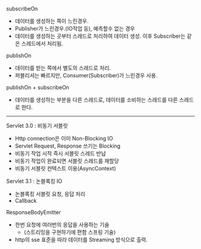 subscribeOn
 - 데이터를 생성하는 쪽이 느린경우.
 - Publisher가 느린경우.(IO작업 등), 예측할수 없는 경우
 - 데이터를 생성하는 곳부터 스레드로 처리하여 데이터 생성. 이후 Subscriber는 같은 스레드에서 처리됨.
 
publishOn
 - 데이터를 받는 쪽에서 별도의 스레드로 처리.
 - 퍼블리셔는 빠르지만, Consumer(Subscriber)가 느린경우 사용.

publishOn + subscribeOn
 - 데이터를 생성하는 부분을 다른 스레드로, 데이터를 소비하는 스레드를 다른 스레드로 한다.

---
 
Servlet 3.0 : 비동기 서블릿
 - Http connection은 이미 Non-Blocking IO
  - Servlet Request, Response 쓰기는 Blocking
  - 비동기 작업 시작 즉시 서블릿 스레드 반납
  - 비동기 작업이 완료되면 서블릿 스레드를 재할당
  - 비동기 서블릿 컨텍스트 이용(AsyncContext)
  
Servlet 3.1 : 논블록킹 IO
 - 논블록킹 서블릿 요청, 응답 처리
 - Callback
 
ResponseBodyEmitter
- 한번 요청에 여러번의 응답을 사용하는 기술
  - (스트리밍을 구현하기에 편함 스프링 기술)
- http의 sse 표준을 따라 데이터를 Streaming 방식으로 출력.